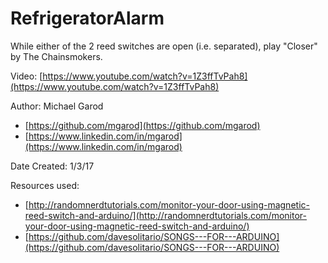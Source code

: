 # RefrigeratorAlarm
While either of the 2 reed switches are open (i.e. separated), play "Closer" by The Chainsmokers.

Video: [https://www.youtube.com/watch?v=1Z3ffTvPah8](https://www.youtube.com/watch?v=1Z3ffTvPah8)

Author: Michael Garod
* [https://github.com/mgarod](https://github.com/mgarod)
* [https://www.linkedin.com/in/mgarod](https://www.linkedin.com/in/mgarod)

Date Created: 1/3/17

Resources used:

* [http://randomnerdtutorials.com/monitor-your-door-using-magnetic-reed-switch-and-arduino/](http://randomnerdtutorials.com/monitor-your-door-using-magnetic-reed-switch-and-arduino/)
* [https://github.com/davesolitario/SONGS---FOR---ARDUINO](https://github.com/davesolitario/SONGS---FOR---ARDUINO)
